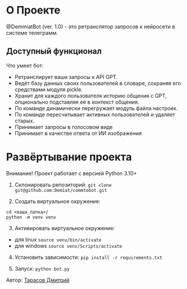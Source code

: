 # О Проекте

@DemmiatBot (ver. 1.0) - это ретранслятор запросов к нейросети в системе телеграмм.

## Доступный функционал

Что умеет бот:
- Ретранслирует ваши запросы к API GPT.
- Ведёт базу данных своих пользователей в словаре, сохраняя его средствами модуля pickle.
- Хранит для каждого пользователя историю общения с GPT, опционально
подставляя её в контекст общения.
- По команде динамически перегружает модуль файла настроек.
- По команде пересчитывает активных пользователей и удаляет старых.
- Принимает запросы в голосовом виде
- Принимает в качестве ответа от ИИ изображения

# Развёртывание проекта

Внимание! Проект работает с версией Python 3.10+

1) Склонировать репозиторий:
```git clone git@github.com:Demiat/commtobot.git```

2) Создать виртуальное окружение: 
```
cd <ваша_папка>/
python -m venv venv
```

3) Активировать виртуальное окружение:
- для linux ```source venv/bin/activate```
- для windows ```source venv/Scripts/activate```

4) Установить зависимости: 
```pip install -r requirements.txt```

5) Запуск:
```python bot.py```


Автор: [Тарасов Дмитрий](https://github.com/Demiat)
